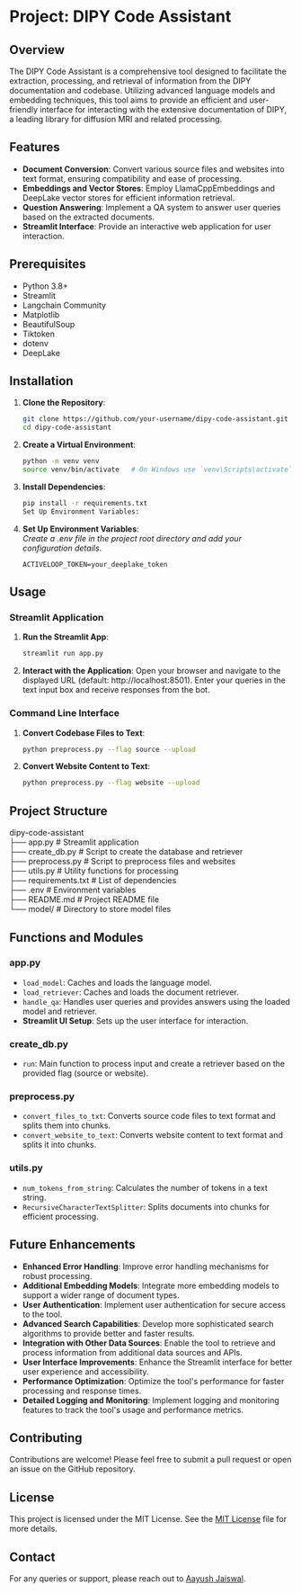 # Project: DIPY Code Assistant

## Overview

The DIPY Code Assistant is a comprehensive tool designed to facilitate the extraction, processing, and retrieval of information from the DIPY documentation and codebase. Utilizing advanced language models and embedding techniques, this tool aims to provide an efficient and user-friendly interface for interacting with the extensive documentation of DIPY, a leading library for diffusion MRI and related processing.

## Features

- **Document Conversion**: Convert various source files and websites into text format, ensuring compatibility and ease of processing.
- **Embeddings and Vector Stores**: Employ LlamaCppEmbeddings and DeepLake vector stores for efficient information retrieval.
- **Question Answering**: Implement a QA system to answer user queries based on the extracted documents.
- **Streamlit Interface**: Provide an interactive web application for user interaction.

## Prerequisites

- Python 3.8+
- Streamlit
- Langchain Community
- Matplotlib
- BeautifulSoup
- Tiktoken
- dotenv
- DeepLake

## Installation

1. **Clone the Repository**:
   ```bash
   git clone https://github.com/your-username/dipy-code-assistant.git
   cd dipy-code-assistant
   ```

2. **Create a Virtual Environment**:

    ```bash
    python -m venv venv
    source venv/bin/activate   # On Windows use `venv\Scripts\activate`
    ```
3. **Install Dependencies**:

    ```bash
    pip install -r requirements.txt
    Set Up Environment Variables:
    ```

4. **Set Up Environment Variables**: \
*Create a .env file in the project root directory and add your configuration details*.

    ```ACTIVELOOP_TOKEN=your_deeplake_token```
    
## Usage

### Streamlit Application

1. **Run the Streamlit App**:
   ```bash
   streamlit run app.py
    ```
2. **Interact with the Application**:
Open your browser and navigate to the displayed URL (default: http://localhost:8501).
Enter your queries in the text input box and receive responses from the bot.

### Command Line Interface

1. **Convert Codebase Files to Text**:
   ```bash
   python preprocess.py --flag source --upload
   ```

2. **Convert Website Content to Text**:

    ```bash
    python preprocess.py --flag website --upload
    ```

## Project Structure
dipy-code-assistant \
├── app.py # Streamlit application\
├── create_db.py # Script to create the database and retriever \
├── preprocess.py # Script to preprocess files and websites \
├── utils.py # Utility functions for processing\
├── requirements.txt # List of dependencies\
├── .env # Environment variables\
├── README.md # Project README file\
└── model/ # Directory to store model files
## Functions and Modules

### app.py
- `load_model`: Caches and loads the language model.
- `load_retriever`: Caches and loads the document retriever.
- `handle_qa`: Handles user queries and provides answers using the loaded model and retriever.
- **Streamlit UI Setup**: Sets up the user interface for interaction.

### create_db.py
- `run`: Main function to process input and create a retriever based on the provided flag (source or website).

### preprocess.py
- `convert_files_to_txt`: Converts source code files to text format and splits them into chunks.
- `convert_website_to_text`: Converts website content to text format and splits it into chunks.

### utils.py
- `num_tokens_from_string`: Calculates the number of tokens in a text string.
- `RecursiveCharacterTextSplitter`: Splits documents into chunks for efficient processing.

## Future Enhancements

- **Enhanced Error Handling**: Improve error handling mechanisms for robust processing.
- **Additional Embedding Models**: Integrate more embedding models to support a wider range of document types.
- **User Authentication**: Implement user authentication for secure access to the tool.
- **Advanced Search Capabilities**: Develop more sophisticated search algorithms to provide better and faster results.
- **Integration with Other Data Sources**: Enable the tool to retrieve and process information from additional data sources and APIs.
- **User Interface Improvements**: Enhance the Streamlit interface for better user experience and accessibility.
- **Performance Optimization**: Optimize the tool's performance for faster processing and response times.
- **Detailed Logging and Monitoring**: Implement logging and monitoring features to track the tool's usage and performance metrics.

## Contributing

Contributions are welcome! Please feel free to submit a pull request or open an issue on the GitHub repository.

## License

This project is licensed under the MIT License. See the [MIT License](LICENSE) file for more details.

## Contact

For any queries or support, please reach out to [Aayush Jaiswal](https://linkedin.com/in/jaiswal-aayush).